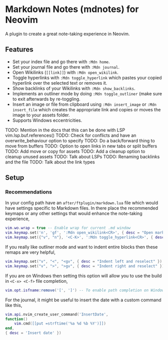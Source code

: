 # Markdown Notes (mdnotes) for Neovim
A plugin to create a great note-taking experience in Neovim.

## Features
- Set your index file and go there with `:Mdn home`.
- Set your journal file and go there with `:Mdn journal`.
- Open Wikilinks (`[[link]]`) with `:Mdn open_wikilink`.
- Toggle hyperlinks with `:Mdn toggle_hyperlink` which pastes your copied hyperlink over the selected text or removes it.
- Show backlinks of your Wikilinks with `:Mdn show_backlinks`.
- Implements an outliner mode by doing `:Mdn toggle_outliner` (make sure to exit afterwards by re-toggling.
- Insert an image or file from clipboard using `:Mdn insert_image` or `:Mdn insert_file` which creates the appropriate link and copies or moves the image to your assets folder.
- Supports Windows eccentricities.

TODO: Mention in the docs that this can be done with LSP vim.lsp.buf.references()
TODO: Check for conflicts and have an overwrite_behaviour option to specify
TODO: Do a back/forward thing to move from buffers
TODO: Option to open links in new tabs or split buffers
TODO: Add move or copy for assets
TODO: Add a cleanup option to cleanup unused assets
TODO: Talk about LSPs
TODO: Renaming backlinks and the file
TODO: Talk about the link types
## Setup

### Recommendations
In your config path have an `after/ftplugin/markdown.lua` file which would have settings specific to Markdown files. In there place the recommended keymaps or any other settings that would enhance the note-taking experience,
```lua
vim.wo.wrap = true -- Enable wrap for current .md window
vim.keymap.set('n', 'gf', ':Mdn open_wikilink<CR>', { desc = "Open markdown file from Wikilink" })
vim.keymap.set({"v", "n"}, '<C-K>', ':Mdn toggle_hyperlink<CR>', { desc = "Toggle hyperlink" })
```
If you really like outliner mode and want to indent entire blocks then these remaps are very helpful,
```lua
vim.keymap.set("v", "<", "<gv", { desc = "Indent left and reselect" }) -- Better indenting in visual mode
vim.keymap.set("v", ">", ">gv", { desc = "Indent right and reselect" })
```
If you are on Windows then setting this option will allow you to use the build in `<C-x> <C-f>` file completion,
```lua
vim.opt.isfname:remove('[', ']') -- To enable path completion on Windows <C-x> <C-f>
```
For the journal, it might be useful to insert the date with a custom command like this,
```lua
vim.api.nvim_create_user_command('InsertDate',
function()
    vim.cmd([[put =strftime('%a %d %b %Y')]])
end,
{ desc = 'Insert date' })
```
